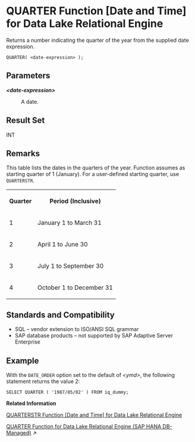 <!-- loioa571b27b84f21015b649cee091ad3bd6 -->

# QUARTER Function \[Date and Time\] for Data Lake Relational Engine

Returns a number indicating the quarter of the year from the supplied date expression.



```
QUARTER( <date-expression> );
```



<a name="loioa571b27b84f21015b649cee091ad3bd6__QUARTER_parm1"/>

## Parameters


<dl>
<dt><b>

*<date-expression\>*

</b></dt>
<dd>

A date.



</dd>
</dl>



<a name="loioa571b27b84f21015b649cee091ad3bd6__QUARTER_returns1"/>

## Result Set

INT



<a name="loioa571b27b84f21015b649cee091ad3bd6__QUARTER_remarks1"/>

## Remarks

This table lists the dates in the quarters of the year. Function assumes as starting quarter of 1 \(January\). For a user-defined starting quarter, use `QUARTERSTR`.


<table>
<tr>
<th valign="top" rowspan="1">

Quarter

</th>
<th valign="top" rowspan="1">

Period \(Inclusive\)

</th>
</tr>
<tr>
<td valign="top" rowspan="1">

1

</td>
<td valign="top" rowspan="1">

January 1 to March 31

</td>
</tr>
<tr>
<td valign="top" rowspan="1">

2

</td>
<td valign="top" rowspan="1">

April 1 to June 30

</td>
</tr>
<tr>
<td valign="top" rowspan="1">

3

</td>
<td valign="top" rowspan="1">

July 1 to September 30

</td>
</tr>
<tr>
<td valign="top" rowspan="1">

4

</td>
<td valign="top" rowspan="1">

October 1 to December 31

</td>
</tr>
</table>



<a name="loioa571b27b84f21015b649cee091ad3bd6__QUARTER_standards1"/>

## Standards and Compatibility

-   SQL – vendor extension to ISO/ANSI SQL grammar
-   SAP database products – not supported by SAP Adaptive Server Enterprise



<a name="loioa571b27b84f21015b649cee091ad3bd6__QUARTER_example1"/>

## Example

With the `DATE_ORDER` option set to the default of *<ymd\>*, the following statement returns the value 2:

```
SELECT QUARTER ( '1987/05/02' ) FROM iq_dummy;
```

**Related Information**  


[QUARTERSTR Function \[Date and Time\] for Data Lake Relational Engine](quarterstr-function-date-and-time-for-data-lake-relational-engine-8fbd6b7.md "Returns a number indicating the quarter of the year from the supplied date expression and quarter start month.")

[QUARTER Function for Data Lake Relational Engine (SAP HANA DB-Managed)](https://help.sap.com/viewer/a898e08b84f21015969fa437e89860c8/2023_4_QRC/en-US/57330a53cc29480ebf71c3bc97486052.html "Returns a number indicating the quarter of the year from the supplied date expression.") :arrow_upper_right:

